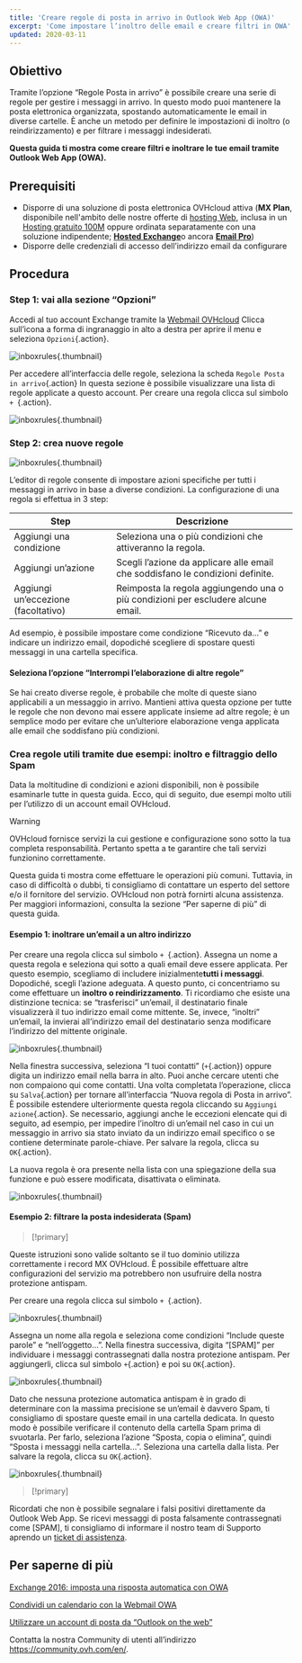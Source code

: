 ```yaml
---
title: 'Creare regole di posta in arrivo in Outlook Web App (OWA)'
excerpt: 'Come impostare l’inoltro delle email e creare filtri in OWA'
updated: 2020-03-11
---
```


## Obiettivo

Tramite l’opzione “Regole Posta in arrivo” è possibile creare una serie di regole per gestire i messaggi in arrivo. In questo modo puoi mantenere la posta elettronica organizzata, spostando automaticamente le email in diverse cartelle. È anche un metodo per definire le impostazioni di inoltro (o reindirizzamento) e per filtrare i messaggi indesiderati.

**Questa guida ti mostra come creare filtri e inoltrare le tue email tramite Outlook Web App (OWA).**

## Prerequisiti

- Disporre di una soluzione di posta elettronica OVHcloud attiva (**MX Plan**, disponibile nell'ambito delle nostre offerte di [hosting Web](https://www.ovhcloud.com/it/web-hosting/), inclusa in un [Hosting gratuito 100M](https://www.ovhcloud.com/it/domains/free-web-hosting/) oppure ordinata separatamente con una soluzione indipendente; [**Hosted Exchange**](https://www.ovhcloud.com/it/emails/hosted-exchange/)o ancora [**Email Pro**](/links/web/email-pro))
- Disporre delle credenziali di accesso dell’indirizzo email da configurare

## Procedura

### Step 1: vai alla sezione “Opzioni”

Accedi al tuo account Exchange tramite la [Webmail OVHcloud](https://www.ovh.it/mail) Clicca sull’icona a forma di ingranaggio in alto a destra per aprire il menu e seleziona `Opzioni`{.action}.

![inboxrules](images/exchange-rules-step1.png){.thumbnail}

Per accedere all’interfaccia delle regole, seleziona la scheda `Regole Posta in arrivo`{.action} In questa sezione è possibile visualizzare una lista di regole applicate a questo account. Per creare una regola clicca sul simbolo `+ `{.action}.

![inboxrules](images/exchange-rules-step2.png){.thumbnail}

### Step 2: crea nuove regole

![inboxrules](images/exchange-rules-step3.png){.thumbnail}

L’editor di regole consente di impostare azioni specifiche per tutti i messaggi in arrivo in base a diverse condizioni. La configurazione di una regola si effettua in 3 step:

|Step|Descrizione|
|---|---|
|Aggiungi una condizione|Seleziona una o più condizioni che attiveranno la regola.|
|Aggiungi un’azione|Scegli l’azione da applicare alle email che soddisfano le condizioni definite.|
|Aggiungi un’eccezione (facoltativo)|Reimposta la regola aggiungendo una o più condizioni per escludere alcune email.|

Ad esempio, è possibile impostare come condizione “Ricevuto da...” e indicare un indirizzo email, dopodiché scegliere di spostare questi messaggi in una cartella specifica.

#### Seleziona l’opzione “Interrompi l’elaborazione di altre regole”

Se hai creato diverse regole, è probabile che molte di queste siano applicabili a un messaggio in arrivo. Mantieni attiva questa opzione per tutte le regole che non devono mai essere applicate insieme ad altre regole; è un semplice modo per evitare che un’ulteriore elaborazione venga applicata alle email che soddisfano più condizioni.

### Crea regole utili tramite due esempi: inoltro e filtraggio dello Spam 

Data la moltitudine di condizioni e azioni disponibili, non è possibile esaminarle tutte in questa guida.  Ecco, qui di seguito, due esempi molto utili per l’utilizzo di un account email OVHcloud. 

> [!warning]
>OVHcloud fornisce servizi la cui gestione e configurazione sono sotto la tua completa responsabilità. Pertanto spetta a te garantire che tali servizi funzionino correttamente.
>
>Questa guida ti mostra come effettuare le operazioni più comuni. Tuttavia, in caso di difficoltà o dubbi, ti consigliamo di contattare un esperto del settore e/o il fornitore del servizio. OVHcloud non potrà fornirti alcuna assistenza.  Per maggiori informazioni, consulta la sezione “Per saperne di più” di questa guida.
>

#### Esempio 1: inoltrare un’email a un altro indirizzo

Per creare una regola clicca sul simbolo `+ `{.action}. Assegna un nome a questa regola e seleziona qui sotto a quali email deve essere applicata.  Per questo esempio, scegliamo di includere inizialmente**tutti i messaggi**. Dopodiché, scegli l’azione adeguata. A questo punto, ci concentriamo su come effettuare un **inoltro o reindirizzamento**. Ti ricordiamo che esiste una distinzione tecnica: se “trasferisci” un’email, il destinatario finale visualizzerà il tuo indirizzo email come mittente. Se, invece, “inoltri” un’email, la invierai all’indirizzo email del destinatario senza modificare l’indirizzo del mittente originale. 

![inboxrules](images/exchange-rules-step4.png){.thumbnail}

Nella finestra successiva, seleziona “I tuoi contatti” (`+`{.action}) oppure digita un indirizzo email nella barra in alto. Puoi anche cercare utenti che non compaiono qui come contatti. Una volta completata l’operazione, clicca su `Salva`{.action} per tornare all’interfaccia “Nuova regola di Posta in arrivo”. È possibile estendere ulteriormente questa regola cliccando su `Aggiungi azione`{.action}. Se necessario, aggiungi anche le eccezioni elencate qui di seguito, ad esempio, per impedire l’inoltro di un’email nel caso in cui un messaggio in arrivo sia stato inviato da un indirizzo email specifico o se contiene determinate parole-chiave. Per salvare la regola, clicca su `OK`{.action}.

La nuova regola è ora presente nella lista con una spiegazione della sua funzione e può essere modificata, disattivata o eliminata.

![inboxrules](images/redirection_rulebis.gif){.thumbnail}

#### Esempio 2: filtrare la posta indesiderata (Spam)

> [!primary]
>
Queste istruzioni sono valide soltanto se il tuo dominio utilizza correttamente i record MX OVHcloud. È possibile effettuare altre configurazioni del servizio ma potrebbero non usufruire della nostra protezione antispam.
>

Per creare una regola clicca sul simbolo `+ `{.action}.

![inboxrules](images/exchange-rules-step7.png){.thumbnail}

Assegna un nome alla regola e seleziona come condizioni “Include queste parole” e “nell’oggetto...”. Nella finestra successiva, digita “[SPAM]” per individuare i messaggi contrassegnati dalla nostra protezione antispam. Per aggiungerli, clicca sul simbolo `+`{.action} e poi su `OK`{.action}.

![inboxrules](images/exchange-rules-step8.png){.thumbnail}

Dato che nessuna protezione automatica antispam è in grado di determinare con la massima precisione se un’email è davvero Spam, ti consigliamo di spostare queste email in una cartella dedicata. In questo modo è possibile verificare il contenuto della cartella Spam prima di svuotarla. Per farlo, seleziona l’azione “Sposta, copia o elimina”, quindi “Sposta i messaggi nella cartella...”. Seleziona una cartella dalla lista. Per salvare la regola, clicca su `OK`{.action}.

![inboxrules](images/exchange-rules-step9_2.png){.thumbnail}

> [!primary]
>
Ricordati che non è possibile segnalare i falsi positivi direttamente da Outlook Web App. Se ricevi messaggi di posta falsamente contrassegnati come [SPAM], ti consigliamo di informare il nostro team di Supporto aprendo un [ticket di assistenza](https://help.ovhcloud.com/csm?id=csm_get_help).
>

## Per saperne di più 

[Exchange 2016: imposta una risposta automatica con OWA](/pages/web_cloud/email_and_collaborative_solutions/using_the_outlook_web_app_webmail/owa_automatic_replies)

[Condividi un calendario con la Webmail OWA](/pages/web_cloud/email_and_collaborative_solutions/using_the_outlook_web_app_webmail/owa_calendar_sharing)

[Utilizzare un account di posta da “Outlook on the web”](/pages/web_cloud/email_and_collaborative_solutions/using_the_outlook_web_app_webmail/email_owa)

Contatta la nostra Community di utenti all’indirizzo <https://community.ovh.com/en/>.
